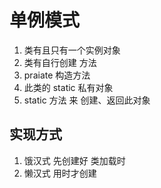 # 单例模式

1. 类有且只有一个实例对象
2. 类有自行创建 方法
3. praiate 构造方法
4. 此类的 static 私有对象
5. static 方法 来 创建、返回此对象
## 实现方式
1. 饿汉式 先创建好 类加载时
2. 懒汉式 用时才创建